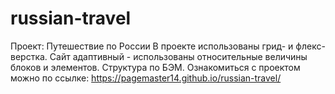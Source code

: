 # russian-travel
Проект: Путешествие по России
В проекте использованы грид- и флекс-верстка. Сайт адаптивный - использованы относительные величины блоков и элементов. Структура по БЭМ.
Ознакомиться с проектом можно по ссылке: https://pagemaster14.github.io/russian-travel/
